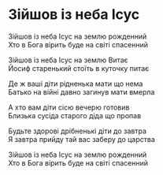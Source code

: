 Зійшов із неба Ісус
================================================================

Зійшов із неба Ісус на землю рожденний  
Хто в Бога вірить буде на світі спасенний

Зійшов із неба Ісус на землю Витає  
Йосиф старенький стоїть в куточку питає

Де ж ваші діти рідненька мати що нема  
Батько на війні давно загинув мати вмерла

А хто вам діти сісю вечерю готовив  
Близька сусіда старого діда що пропав

Будьте здорові дрібненькі діти до завтра  
Я завтра прийду тай вас заберу до царства

Зійшов із неба Ісус на землю рожденний  
Хто в Бога вірить буде на світі спасенний
